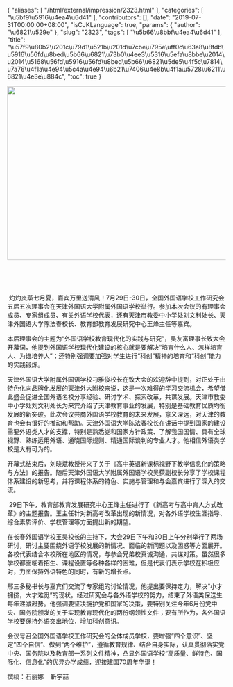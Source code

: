 {
    "aliases": [
        "/html/external/impression/2323.html"
    ],
    "categories": [
        "\u5bf9\u5916\u4ea4\u6d41"
    ],
    "contributors": [],
    "date": "2019-07-31T00:00:00+08:00",
    "isCJKLanguage": true,
    "params": {
        "author": "\u6821\u529e"
    },
    "slug": "2323",
    "tags": [
        "\u5b66\u8bbf\u4ea4\u6d41"
    ],
    "title": "\u57f9\u80b2\u201c\u79d1\u521b\u201d\u7cbe\u795e\uff0c\u63a8\u8fdb\u5916\u56fd\u8bed\u5b66\u6821\u73b0\u4ee3\u5316\u5efa\u8bbe\u2014\u2014\u5168\u56fd\u5916\u56fd\u8bed\u5b66\u6821\u5de5\u4f5c\u7814\u7a76\u4f1a\u4e94\u5c4a\u4e94\u6b21\u7406\u4e8b\u4f1a\u5728\u6211\u6821\u4e3e\u884c",
    "toc": true
}


<img
    src="https://cdn.tfls.online/mirror/full/9134f5398d1f60f52e564f3fb9fc9d75191ed6e1.jpg"
    style="display:block;margin-left:auto;margin-right:auto;"
    decoding="async"
    fetchpriority="auto"
    loading="lazy"
    height="400"
    width="600"
/>




     




     




 灼灼炎蒸七月夏，嘉宾万里送清风！7月29日-30日，全国外国语学校工作研究会五届五次理事会在天津外国语大学附属外国语学校举行。参加本次会议的有理事会成员、专家组成员、有关外语学校代表，还有天津市教委中小学处刘文利处长、天津外国语大学陈法春校长、教育部教育发展研究中心王烽主任等嘉宾。




本届理事会的主题为“外国语学校教育现代化的实践与研究”，吴友富理事长致大会开幕词，他提到外国语学校现代化建设的核心就是要解决“培育什么人、怎样培育人、为谁培养人”；还特别强调要加强对学生进行“科创”精神的培育和“科创”能力的实践锻炼。




天津外国语大学附属外国语学校刁雅俊校长在致大会的欢迎辞中提到，对正处于由特色化向品牌化发展的天津外大附校来说，这是一次难得的学习交流机会，希望借此盛会促进全国外语名校分享经验、研讨学术、探索改革，共谋发展。天津市教委中小学处刘文利处长为来宾介绍了天津教育事业的发展，特别是基础教育优质均衡发展的新突破。此次会议共商外国语学校教育的未来发展，意义深远，对天津的教育也会有很好的推动和帮助。天津外国语大学陈法春校长在讲话中提到国家的建设需要外语类人才的支撑，特别是熟悉党和国家方针政策、了解我国国情、具有全球视野、熟练运用外语、通晓国际规则、精通国际谈判的专业人才。他相信外语类学校是大有可为的。




开幕式结束后，刘晓斌教授带来了关于《高中英语新课标视野下教学信息化的策略与方法》的报告。随后天津外国语大学附属外国语学校吴荻副校长分享了学校课程体系建设的新思考，并将课程体系的特色、实施与管理和与会嘉宾进行了深入的交流。




 29日下午，教育部教育发展研究中心王烽主任进行了《新高考与高中育人方式改革》的主题报告。王主任针对新高考改革出现的新情况，对各外语学校生涯指导、综合素质评价、学校管理等方面提出新的期望。




在长春外国语学校王昊校长的主持下，大会29日下午和30日上午分别举行了两场研讨，研讨主要围绕外语学校发展的新情况、面临的新问题以及困惑等方面展开。各校代表结合本校所在地区的情况，与参会兄弟校真诚沟通，共谋对策。虽然很多学校都面临着招生、课程设置等各种各样的困难，但是代表们表示学校在积极应对，力图保持外语特色的同时，有新的增长点。




邢三多秘书长与嘉宾们交流了专家组的讨论情况，他提出要保持定力，解决“小才拥挤，大才难觅”的现状。经过研究会与各外语学校的努力，结束了外语类保送生每年递减趋势。他强调要坚决拥护党和国家的决策，要特别关注今年6月份党中央、国务院颁发的关于实现教育现代化的两份纲领性文件；要有所作为，各外国语学校要保持外语突出地位，增加科创意识。




会议号召全国外国语学校工作研究会的全体成员学校，要增强“四个意识”、坚定“四个自信”、做到“两个维护”，遵循教育规律、结合自身实际，认真贯彻落实党中央、国务院以及教育部一系列文件精神，凸显外国语学校“高质量、鲜特色、国际化、信息化”的优异办学成绩，迎接建国70周年华诞！





 撰稿：石丽娜    靳宇喆



  





  




